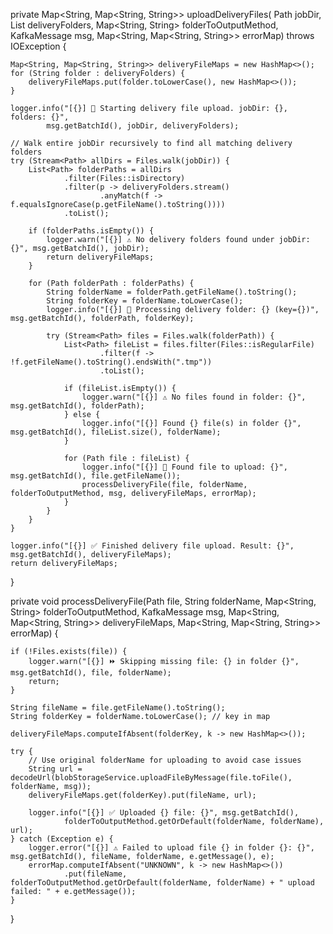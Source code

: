private Map<String, Map<String, String>> uploadDeliveryFiles(
        Path jobDir,
        List<String> deliveryFolders,
        Map<String, String> folderToOutputMethod,
        KafkaMessage msg,
        Map<String, Map<String, String>> errorMap) throws IOException {

    Map<String, Map<String, String>> deliveryFileMaps = new HashMap<>();
    for (String folder : deliveryFolders) {
        deliveryFileMaps.put(folder.toLowerCase(), new HashMap<>());
    }

    logger.info("[{}] 🚀 Starting delivery file upload. jobDir: {}, folders: {}",
            msg.getBatchId(), jobDir, deliveryFolders);

    // Walk entire jobDir recursively to find all matching delivery folders
    try (Stream<Path> allDirs = Files.walk(jobDir)) {
        List<Path> folderPaths = allDirs
                .filter(Files::isDirectory)
                .filter(p -> deliveryFolders.stream()
                        .anyMatch(f -> f.equalsIgnoreCase(p.getFileName().toString())))
                .toList();

        if (folderPaths.isEmpty()) {
            logger.warn("[{}] ⚠️ No delivery folders found under jobDir: {}", msg.getBatchId(), jobDir);
            return deliveryFileMaps;
        }

        for (Path folderPath : folderPaths) {
            String folderName = folderPath.getFileName().toString();
            String folderKey = folderName.toLowerCase();
            logger.info("[{}] 🔎 Processing delivery folder: {} (key={})", msg.getBatchId(), folderPath, folderKey);

            try (Stream<Path> files = Files.walk(folderPath)) {
                List<Path> fileList = files.filter(Files::isRegularFile)
                        .filter(f -> !f.getFileName().toString().endsWith(".tmp"))
                        .toList();

                if (fileList.isEmpty()) {
                    logger.warn("[{}] ⚠️ No files found in folder: {}", msg.getBatchId(), folderPath);
                } else {
                    logger.info("[{}] Found {} file(s) in folder {}", msg.getBatchId(), fileList.size(), folderName);
                }

                for (Path file : fileList) {
                    logger.info("[{}] 📂 Found file to upload: {}", msg.getBatchId(), file.getFileName());
                    processDeliveryFile(file, folderName, folderToOutputMethod, msg, deliveryFileMaps, errorMap);
                }
            }
        }
    }

    logger.info("[{}] ✅ Finished delivery file upload. Result: {}", msg.getBatchId(), deliveryFileMaps);
    return deliveryFileMaps;
}

private void processDeliveryFile(Path file, String folderName,
                                 Map<String, String> folderToOutputMethod,
                                 KafkaMessage msg,
                                 Map<String, Map<String, String>> deliveryFileMaps,
                                 Map<String, Map<String, String>> errorMap) {

    if (!Files.exists(file)) {
        logger.warn("[{}] ⏩ Skipping missing file: {} in folder {}", msg.getBatchId(), file, folderName);
        return;
    }

    String fileName = file.getFileName().toString();
    String folderKey = folderName.toLowerCase(); // key in map

    deliveryFileMaps.computeIfAbsent(folderKey, k -> new HashMap<>());

    try {
        // Use original folderName for uploading to avoid case issues
        String url = decodeUrl(blobStorageService.uploadFileByMessage(file.toFile(), folderName, msg));
        deliveryFileMaps.get(folderKey).put(fileName, url);

        logger.info("[{}] ✅ Uploaded {} file: {}", msg.getBatchId(),
                folderToOutputMethod.getOrDefault(folderName, folderName), url);
    } catch (Exception e) {
        logger.error("[{}] ⚠️ Failed to upload file {} in folder {}: {}", msg.getBatchId(), fileName, folderName, e.getMessage(), e);
        errorMap.computeIfAbsent("UNKNOWN", k -> new HashMap<>())
                .put(fileName, folderToOutputMethod.getOrDefault(folderName, folderName) + " upload failed: " + e.getMessage());
    }
}

